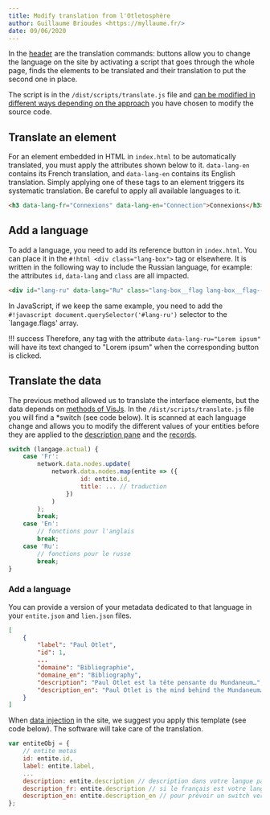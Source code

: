 ```yaml
---
title: Modify translation from l'Otletosphère
author: Guillaume Brioudes <https://myllaume.fr/>
date: 09/06/2020
---
```


In the [header](../usage/interface-elements.md#header) are the translation commands: buttons allow you to change the language on the site by activating a script that goes through the whole page, finds the elements to be translated and their translation to put the second one in place.

The script is in the `/dist/scripts/translate.js` file and [can be modified in different ways depending on the approach](./dev-tools.md) you have chosen to modify the source code.

## Translate an element

For an element embedded in HTML in `index.html` to be automatically translated, you must apply the attributes shown below to it. `data-lang-en` contains its French translation, and `data-lang-en` contains its English translation. Simply applying one of these tags to an element triggers its systematic translation. Be careful to apply all available languages to it.

```html
<h3 data-lang-fr="Connexions" data-lang-en="Connection">Connexions</h3>
```

## Add a language

To add a language, you need to add its reference button in `index.html`. You can place it in the `#!html <div class="lang-box">` tag or elsewhere. It is written in the following way to include the Russian language, for example: the attributes `id`, `data-lang` and `class` are all impacted.

```html
<div id="lang-ru" data-lang="Ru" class="lang-box__flag lang-box__flag--ru"></div>
```

In JavaScript, if we keep the same example, you need to add the `#!javascript document.querySelector('#lang-ru')` selector to the `langage.flags' array.

!!! success
    Therefore, any tag with the attribute `data-lang-ru="Lorem ipsum"` will have its text changed to "Lorem ipsum" when the corresponding button is clicked.

## Translate the data

The previous method allowed us to translate the interface elements, but the data depends on [methods of VisJs](../development/libraries.md##visjs-v7102). In the `/dist/scripts/translate.js` file you will find a *switch (see code below). It is scanned at each language change and allows you to modify the different values of your entities before they are applied to the [description pane](../usage/interface-elements.md#Description-panel) and the [records](../usage/interface-elements.md#records).

```javascript hl_lines="8"
switch (langage.actual) {
    case 'Fr':
        network.data.nodes.update(
            network.data.nodes.map(entite => ({
                    id: entite.id,
                    title: ... // traduction
                })
            )
        );
        break;
    case 'En':
        // fonctions pour l'anglais
        break;
    case 'Ru':
        // fonctions pour le russe
        break;
}
```

### Add a language

You can provide a version of your metadata dedicated to that language in your `entite.json` and `lien.json` files.

```json
[
    {
        "label": "Paul Otlet",
        "id": 1,
        ...
        "domaine": "Bibliographie",
        "domaine_en": "Bibliography",
        "description": "Paul Otlet est la tête pensante du Mundaneum…",
        "description_en": "Paul Otlet is the mind behind the Mundaneum…"
    }
]
```

When [data injection](../development/register-data.md#data-injection) in the site, we suggest you apply this template (see code below). The software will take care of the translation.


```javascript
var entiteObj = {
    // entite metas
    id: entite.id,
    label: entite.label,
    ...
    description: entite.description // description dans votre langue par défaut
    description_fr: entite.description // si le français est votre langue par défaut
    description_en: entite.description_en // pour prévoir un switch vers l'anglais
};
```